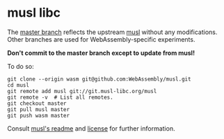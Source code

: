# musl libc

The [master branch][] reflects the upstream [musl][] without any modifications.
Other branches are used for WebAssembly-specific experiments.

**Don't commit to the master branch except to update from musl!**

To do so:

```
git clone --origin wasm git@github.com:WebAssembly/musl.git
cd musl
git remote add musl git://git.musl-libc.org/musl
git remote -v  # List all remotes.
git checkout master
git pull musl master
git push wasm master
```

Consult [musl's readme](README) and [license](COPYRIGHT) for further
information.

  [master branch]: https://github.com/WebAssembly/musl/tree/master
  [musl]: http://www.musl-libc.org

